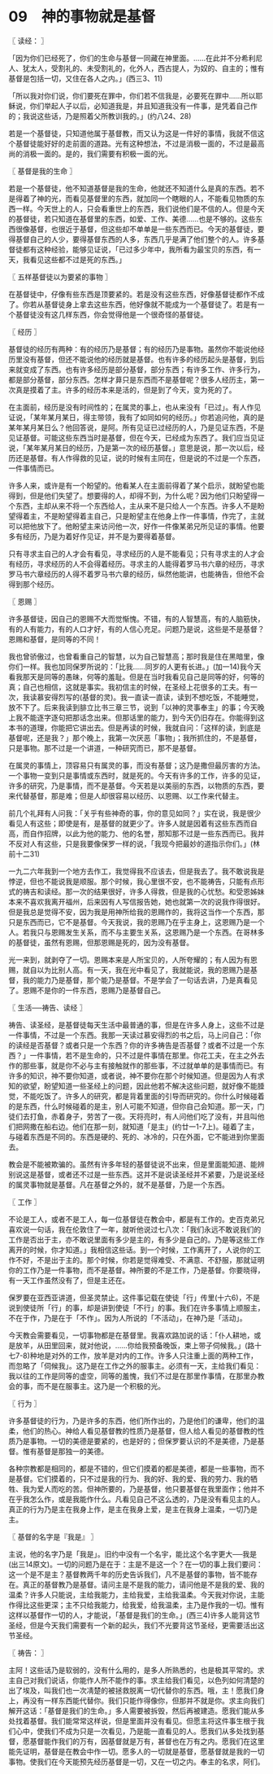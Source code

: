 # 09　神的事物就是基督



〖 读经： 〗

「因为你们已经死了，你们的生命与基督一同藏在神里面。……在此并不分希利尼人、犹太人，受割礼的、未受割礼的，化外人，西古提人，为奴的、自主的；惟有基督是包括一切，又住在各人之内。」(西三3、11)

「所以我对你们说，你们要死在罪中，你们若不信我是，必要死在罪中……所以耶稣说，你们举起人子以后，必知道我是，并且知道我没有一件事，是凭着自己作的；我说这些话，乃是照着父所教训我的。」(约八24、28)

若是一个基督徒，只知道他属于基督教，而又认为这是一件好的事情，我就不信这个基督徒能好好的走前面的道路。光有这种想法，不过是消极一面的，不过是最高尚的消极一面的。是的，我们需要有积极一面的光。



〖 基督是我的生命 〗

若是一个基督徒，他不知道基督是我的生命，他就还不知道什么是真的东西。若不是得着了神的光，而看见基督里的东西，就加同一个瞎眼的人，不能看见物质的东西一样。今天世上的人，只会看重世上的东西，我们说他们是不信的人。但是今天的基督徒，若只知道在基督里的东西，如爱、工作、美德……也是不够的。这些东西很像基督，也很近于基督，但这些却不单单是一些东西而已。今天的基督徒，要得基督自己的人少，要得基督东西的人多，东西几乎是满了他们整个的人。许多基督徒都有这种经验，能够见证说，「已过多少年中，我所看为最宝贝的东西，有一天，我看见这些都不过是死的东西。」



〖 五样基督徒以为要紧的事物 〗

在基督徒中，仔像有些东西是顶要紧的。若是没有这些东西，好像基督徒都作不成了。你若从基督徒身上拿去这些东西，他好像就不能成为一个基督徒了。若是有一个基督徒没有这几样东西，你会觉得他是一个很奇怪的基督徒。



〖 经历 〗

基督徒的经历有两种：有的经历乃是基督；有的经历乃是事物。虽然你不能说他经历里没有基督，但还不能说他的经历就是基督。也有许多的经历起头是基督，到后来就变成了东西。也有许多经历是部分基督，部分东西；有许多工作、许多行为，都是部分基督，部分东西。怎样才萛只是东西而不是基督呢？很多人经历主，第一次真是摸着了主。许多的经历本来是活的，但是到了今天，变为死的了。

在主面前，经历是没有时间性的；在属灵的事上，也从来没有「已过」。有人作见证说，「某年某月某日，得主带领，我有了如同如何的经历。」你若追问他，真的是某年某月某日么？他回答说，是阿。所有见证已过经历的人，乃是见证东西，不是见证基督。可能这些东西当时是基督，但在今天，已经成为东西了。我们应当见证说，「某年某月某日的经历，乃是第一次的经历基督。」意思是说，那一次以后，经历还是基督。有人作得救的见证，说的时候有主同在，但是说的不过是一个东西，一件事情而已。

许多人来，或许是有一个盼望的。他看某人在主面前得着了某个启示，就盼望也能得到，但是他们失望了。想要得的人，却得不到，为什么呢？因为他们只盼望得一个东西，主却从来不将一个东西给人，主从来不是只给人一个东西。许多人不是盼望得着主，不是盼望得着主自己，只是盼望主在他身上作一件事情，作完了，主就可以把他放下了。他盼望主来访问他一次，好作一件像某弟兄所见证的事情。他要多有经历，乃是为着好作见证，并不是为要得着基督。

只有寻求主自己的人才会有看见，寻求经历的人是不能看见；只有寻求主的人才会有经历，寻求经历的人不会得着经历。寻求主的人能得着罗马书六章的经历，寻求罗马书六章经历的人得不着罗马书六章的经历，纵然他能讲，也能祷告，但他不会得到那个经历。



〖 恩赐 〗

许多基督徒，因自己的恩赐不大而觉惭愧。不错，有的人智慧高，有的人脑筋快，有的人有能力，有的人口才好，有的人信心充足。问题乃是说，这些是不是基督？恩赐和基督，是同等的不同！

我也曾骄傲过，也曾看重自己的智慧，以为自己智慧高；那时我是住在黑暗里，像你们一样。我也加同保罗所说的：「比我……同岁的人更有长进。」(加一14)我今天看我那天是同等的愚昧，何等的羞耻。但是在当时我看见自己是同等的好，何等的真；自己也相信，这就是事实。我初信主的时候，在圣经上花很多的工夫。有一次，我读慕安得烈写的(基督的灵)。我一直读一直读，读到不想吃饭，不能睡觉，放不下了。后来我读到腓立比书三章三节，说到「以神的灵事奉主」的事；今天晚上我不能逐字逐句把那话念出来。但那话里的能力，到今天仍旧存在。你能得到这本书的道理，你能把它讲出去。但是再读的时候，我就自问：「这样的读，到底是基督呢，还是我？」那个晚上，我第一次厌恶「事物」；我所抓住的，不是基督，只是事物。那不过是一个讲道，一种研究而已，那不是基督。

在属灵的事情上，顶容易只有属灵的事，而没有基督；这乃是撒但最厉害的方法。一个事物一变到只是事情或东西时，就是死的。今天有许多的工作，许多的见证，许多的研究，乃是事情，而不是基督。今天若是以美丽的东西，以物质的东西，要来代替基督，那是难；但是人却很容易以经历、以恩赐、以工作来代替主。

前几个礼拜有人问我：「关乎有些神奇的事，你的意见如同？」实在说，我是很少看见人有这些；即使是有，是基督的就更少了。许多人就是因着有这些东西而自高，而自作招牌，以此为他的能力、他的名誉，那知那不过是一些东西而已。我并不反对人有这些，只是我要像保罗一样的说，「我现今把最妙的道指示你们。」(林前十二31)

一九二六年我到一个地方去作工，我觉得我不应该去，但是我去了。我不敢说我是悖逆，但也不能说我是顺服。那个时候，我心里很不安，也不能祷告，只能有点形式的祷吉和读经。那一次的结果很好，许多人得救，但是我的心忧愁。和受恩姊妹本来不喜欢我离开福州，后来因有人写信报告她，她也就第一次的说我作得很好。但是我总是觉得不安，因为我是用神所给我的恩赐作的，我将这当作一个东西，那只是东西而已，它不是基督。今天我说，我的恩赐乃在乎主身上，这恩赐乃是一个人。若我只与恩赐发生关系，而不与主要生关系，这恩赐乃是一个东西。在哥林多的基督徒，虽然有恩赐，但那恩赐是死的，因为没有基督。

光一来到，就剥夺了一切。恩赐本来是人所宝贝的，人所夸耀的；有人因为有恩赐，就自以为比别人高。有一天，我在光中看见了，我就能说，我的恩赐乃是基督，我的能力乃是基督，那个能乃是基督。不是学会了一句话去讲，乃是真看见了。恩赐不是你的一件东西，恩赐乃是基督自己。



〖 生活──祷告、读经 〗

祷告、读圣经，是基督徒每天生活中最普通的事，但是在许多人身上，这些不过是一件事情，不过是一个东西。我那一天读过慕安得烈的书之后，马上问自己：「你的读经是否基督？或者只是一个东西？你的许多祷告是否基督？或者不过是一个东西？」一件事情，若不是生命的，只不过是件事情在那里。你花工夫，在主之外去作的那些事，就是你不必与主有接触就作的那些事，不过就单单的是事情而已。有许多的知识，神不要你知道，或者说，神不要你在那个时候知道。但是因为人有求知的欲望，盼望知道一些圣经上的问题，因此他若不解决这些问题，就好像不能腄觉，不能吃饭了。许多人的研究，都是背着里面的引导而研究的。你什么时候碰着的是东西，什么时候碰着的是主，别人可能不知道，但你自己会知道。那一天，门徒们去打鱼，赤着身子，劳苦了一夜。天将亮时，有人问他们吃了没有，并且叫他们把网撒在船右边。他们在那一刻，就知道「是主」(约廿一1-7上)。碰着了主，与碰着东西是不同的。东西是硬的、死的、冰冷的，只在外面，它不能进到你里面去。

教会是不能被欺骗的。虽然有许多年轻的基督徒说不出来，但是里面能知道、能辨别说这是基督，或者还不过是一些东西。这并不是说读圣经并不紧要，乃是说圣经的属灵事物就是基督。凡在基督之外的，就不是基督，乃是一个东西。



〖 工作 〗

不论是工人，或者不是工人，每一位基督徒在教会中，都是有工作的。史百克弟兄喜欢说一句话，我在伦敦住了一年，就听他说过七八次：「我们永远不敢说我们的工作是否出于主，亦不敢说里面有多少是主的，有多少是自己的。乃是等这些工作离开的时候，你才知道。」我相信这些话。到一个时候，工作离开了，人说你的工作不好，不是出于主的。那个时候，你若是觉得难受、不满意、不舒服，那就证明你的工作乃是一件事物，而不是基督。神所要的不是工作，乃是基督。你要晓得，有一天工作虽然没有了，但是主还在。

保罗要在亚西亚讲道，但圣灵禁止。这件事记载在使徒「行」传里(十六6)，不是说到使徒所「行」的事，却是讲到使徒「不行」的事。我们在许多事情上顺服主，不在于作，乃是在于「不作」。因为人所说的「不活动」，在神乃是「活动」。

今天教会需要看见，一切事物都是在基督里。我喜欢路加说的话：「仆人耕地，或是放羊，从田里回来，就对他说，……你给我预备晚饭，束上带子伺候我。」(路十七7-8)种地是对外的工作，放羊是对内的工作。许多人只注重上面的两种工作，而忽略了「伺候我」。这乃是在工作之外的服事主。必须有一天，主给我们看见：我以往的工作是同等的虚空，同等的羞愧，我们不过是在那里作事情，在那里办教会的事，而不是在服事主。这乃是一个积极的光。



〖 行为 〗

许多基督徒的行为，乃是许多的东西，他们所作出的，乃是他们的谦卑，他们的温柔，他们的热心。神给人看见基督教的性质乃是基督，但人给人看见的基督教的性质乃是事物。一切的美德是要紧的，也是好的；但保罗要认识的不是美德，乃是基督。惟有基督是那独一的美德。

各种宗教都是相同的，都是不错的，但它们摸着的都是美德，都是一些事物，而不是基督。它们摸着的，只不过是我的行为、我的好、我的爱、我的劳力、我的牺牲、我为爱人而吃的苦。但神所要的，乃是基督，他只要基督在我里面作；他并不在乎我怎么作，或是我能作什么。凡看见自己不这么透的，乃是没有看见主的人。真正的行为乃是主在我身上作，是主在我身上爱，是主在我身上温柔，一切乃是主。



〖 基督的名字是『我是』 〗

主说，他的名字乃是「我是」。旧约中没有一个名宇，能比这个名字更大──我是(出三14原文)。一切的问题乃是在于：主是不是这一个？在一切的事上我们要问：这一个是不是主？基督教两千年的历史告诉我们，凡不是基督的事物，皆不能存在。真正的基督教乃是基督。请问主是不是我的能力，请问他是不是我的爱、我的温柔？许多人只能说，主给我能力，主给我爱，主给我温柔。今天我对你说，主能作得比这些更深；主不只给我能力，给我爱，给我温柔，主乃是作我的一切。惟有这样以基督作一切的人，才能说，「基督是我们的生命。」(西三4)许多人能背这节圣经，但是今天我们需要有一个新的起头，我们不光要背这节圣经，更需要活出这节圣经。



〖 祷告： 〗

主阿！这些话乃是软弱的，没有什么用的，是多人所熟悉的，也是极其平常的。求主自己对我们说话，你能作人所不能作的事。求主给我们看见，以色列如何清楚的出了埃及，叫我们也一次凊楚的被拯救脱离一切代替你的东西。哦，主！愿我们身上，再没有一样东西能代替你。我们只能作得像你，但那并不就是你。求主向我们解开这话：「基督是我们的生命。」多人需要被拆毁，然后再被建造。愿我们能从多处找着基督。我们能常常这样说，但是里面并没有看见。但愿主将这件事生根于我们心中，使我们不成为只是一次看见，乃是能一直看见的人。愿我们从多处找到基督，愿基督能作我们的万有，因基督就是万有，甚督也在万有之内。愿我们在这里能先证明，基督是在教会中作一切。愿多人的一切就是基督，愿基督就是我的一切事物。使我们在今天能预先经历基督是一切，又在一切之内。奉主的名求，阿们。

